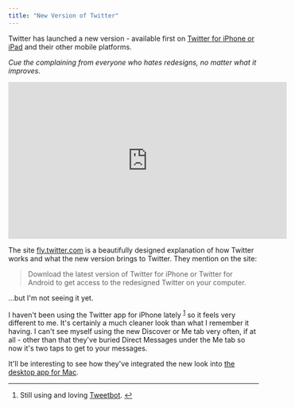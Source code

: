 ```yaml
---
title: "New Version of Twitter"
---
```

<p>Twitter has launched a new version - available first on <a href="http://click.linksynergy.com/fs-bin/stat?id=6PFrOqNV4B8&offerid=146261&type=3&subid=0&tmpid=1826&RD_PARM1=http%253A%252F%252Fitunes.apple.com%252Fca%252Fapp%252Ftwitter%252Fid333903271%253Fmt%253D8%2526uo%253D4%2526partnerId%253D30" target="itunes_store">Twitter for iPhone or iPad</a> and their other mobile platforms.</p>
<p><em>Cue the complaining from everyone who hates redesigns, no matter what it improves.</em></p>
<div align="center"><iframe width="560" height="315" src="http://www.youtube.com/embed/0qqDy5BmYKE?rel=0&amp;hd=1" frameborder="0" allowfullscreen></iframe></div>
<p>The site <a href="http://fly.twitter.com/">fly.twitter.com</a> is a beautifully designed explanation of how Twitter works and what the new version brings to Twitter. They mention on the site:</p>
<blockquote><p>Download the latest version of Twitter for iPhone or Twitter for Android to get access to the redesigned Twitter on your computer.</p></blockquote>
<p>...but I'm not seeing it yet.</p>
<p>I haven't been using the Twitter app for iPhone lately <sup id="fnref-19883:1"><a href="#fn-19883:1" rel="footnote">1</a></sup> so it feels very different to me. It's certainly a much cleaner look than what I remember it having. I can't see myself using the new Discover or Me tab very often, if at all - other than that they've buried Direct Messages under the Me tab so now it's two taps to get to your messages.</p>
<p>It'll be interesting to see how they've integrated the new look into <a href="http://click.linksynergy.com/fs-bin/stat?id=6PFrOqNV4B8&offerid=146261&type=3&subid=0&tmpid=1826&RD_PARM1=http%253A%252F%252Fitunes.apple.com%252Fca%252Fapp%252Ftwitter%252Fid409789998%253Fmt%253D12%2526uo%253D4%2526partnerId%253D30" target="itunes_store">the desktop app for Mac</a>.</p>
<div class="footnotes">
<hr />
<ol>
<li id="fn-19883:1">
Still using and loving <a href="http://click.linksynergy.com/fs-bin/stat?id=6PFrOqNV4B8&offerid=146261&type=3&subid=0&tmpid=1826&RD_PARM1=http%253A%252F%252Fitunes.apple.com%252Fca%252Fapp%252F%252Fid428851691%253Fmt%253D8%2526uo%253D4%2526partnerId%253D30" target="itunes_store">Tweetbot</a>.&#160;<a href="#fnref-19883:1" rev="footnote">&#8617;</a>
</li>
</ol>
</div>
